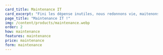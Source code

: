 ```yaml
---
card_title: Maintenance IT
card_excerpt: "Fini les dépense inutiles, nous redonnons vie, maitenons à jour et assurons  le bon fonctionnement de vos appareils IT"
page_title: "Maintenance IT !"
img: /content/products/maintenance.webp
order: 2
how: maintenance
features: maintenance
price: maintenance
form: maintenance
---
```

